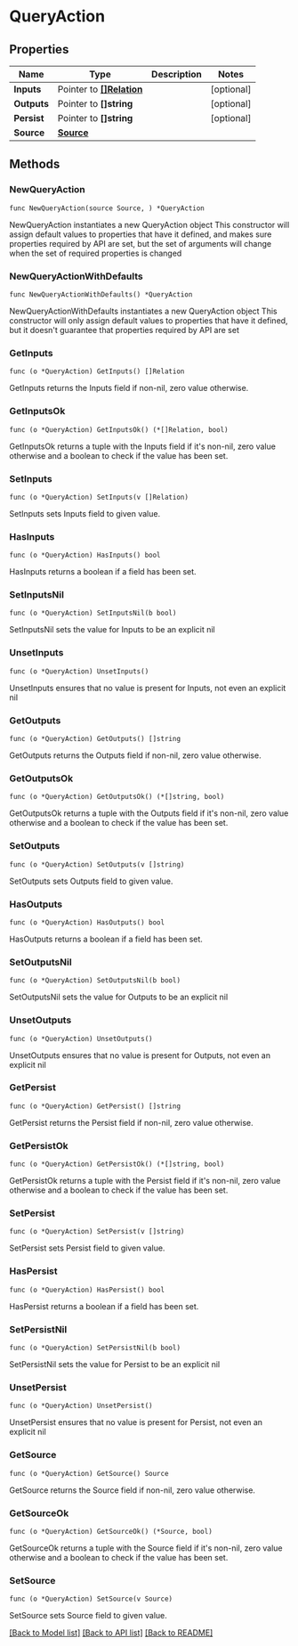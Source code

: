 # QueryAction

## Properties

Name | Type | Description | Notes
------------ | ------------- | ------------- | -------------
**Inputs** | Pointer to [**[]Relation**](Relation.md) |  | [optional] 
**Outputs** | Pointer to **[]string** |  | [optional] 
**Persist** | Pointer to **[]string** |  | [optional] 
**Source** | [**Source**](Source.md) |  | 

## Methods

### NewQueryAction

`func NewQueryAction(source Source, ) *QueryAction`

NewQueryAction instantiates a new QueryAction object
This constructor will assign default values to properties that have it defined,
and makes sure properties required by API are set, but the set of arguments
will change when the set of required properties is changed

### NewQueryActionWithDefaults

`func NewQueryActionWithDefaults() *QueryAction`

NewQueryActionWithDefaults instantiates a new QueryAction object
This constructor will only assign default values to properties that have it defined,
but it doesn't guarantee that properties required by API are set

### GetInputs

`func (o *QueryAction) GetInputs() []Relation`

GetInputs returns the Inputs field if non-nil, zero value otherwise.

### GetInputsOk

`func (o *QueryAction) GetInputsOk() (*[]Relation, bool)`

GetInputsOk returns a tuple with the Inputs field if it's non-nil, zero value otherwise
and a boolean to check if the value has been set.

### SetInputs

`func (o *QueryAction) SetInputs(v []Relation)`

SetInputs sets Inputs field to given value.

### HasInputs

`func (o *QueryAction) HasInputs() bool`

HasInputs returns a boolean if a field has been set.

### SetInputsNil

`func (o *QueryAction) SetInputsNil(b bool)`

 SetInputsNil sets the value for Inputs to be an explicit nil

### UnsetInputs
`func (o *QueryAction) UnsetInputs()`

UnsetInputs ensures that no value is present for Inputs, not even an explicit nil
### GetOutputs

`func (o *QueryAction) GetOutputs() []string`

GetOutputs returns the Outputs field if non-nil, zero value otherwise.

### GetOutputsOk

`func (o *QueryAction) GetOutputsOk() (*[]string, bool)`

GetOutputsOk returns a tuple with the Outputs field if it's non-nil, zero value otherwise
and a boolean to check if the value has been set.

### SetOutputs

`func (o *QueryAction) SetOutputs(v []string)`

SetOutputs sets Outputs field to given value.

### HasOutputs

`func (o *QueryAction) HasOutputs() bool`

HasOutputs returns a boolean if a field has been set.

### SetOutputsNil

`func (o *QueryAction) SetOutputsNil(b bool)`

 SetOutputsNil sets the value for Outputs to be an explicit nil

### UnsetOutputs
`func (o *QueryAction) UnsetOutputs()`

UnsetOutputs ensures that no value is present for Outputs, not even an explicit nil
### GetPersist

`func (o *QueryAction) GetPersist() []string`

GetPersist returns the Persist field if non-nil, zero value otherwise.

### GetPersistOk

`func (o *QueryAction) GetPersistOk() (*[]string, bool)`

GetPersistOk returns a tuple with the Persist field if it's non-nil, zero value otherwise
and a boolean to check if the value has been set.

### SetPersist

`func (o *QueryAction) SetPersist(v []string)`

SetPersist sets Persist field to given value.

### HasPersist

`func (o *QueryAction) HasPersist() bool`

HasPersist returns a boolean if a field has been set.

### SetPersistNil

`func (o *QueryAction) SetPersistNil(b bool)`

 SetPersistNil sets the value for Persist to be an explicit nil

### UnsetPersist
`func (o *QueryAction) UnsetPersist()`

UnsetPersist ensures that no value is present for Persist, not even an explicit nil
### GetSource

`func (o *QueryAction) GetSource() Source`

GetSource returns the Source field if non-nil, zero value otherwise.

### GetSourceOk

`func (o *QueryAction) GetSourceOk() (*Source, bool)`

GetSourceOk returns a tuple with the Source field if it's non-nil, zero value otherwise
and a boolean to check if the value has been set.

### SetSource

`func (o *QueryAction) SetSource(v Source)`

SetSource sets Source field to given value.



[[Back to Model list]](../README.md#documentation-for-models) [[Back to API list]](../README.md#documentation-for-api-endpoints) [[Back to README]](../README.md)


